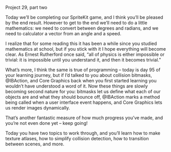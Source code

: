 Project 29, part two

Today we’ll be completing our SpriteKit game, and I think you’ll be pleased by the end result. However to get to the end we’ll need to do a little mathematics: we need to convert between degrees and radians, and we need to calculator a vector from an angle and a speed.

I realize that for some reading this it has been a while since you studied mathematics at school, but if you stick with it I hope everything will become clear. As Ernest Rutherford once said, “all of physics is either impossible or trivial: it is impossible until you understand it, and then it becomes trivial.”

What’s more, I think the same is true of programming – today is day 95 of your learning journey, but if I’d talked to you about collision bitmasks, @IBAction, and Core Graphics back when you first started learning you wouldn’t have understood a word of it. Now these things are slowly becoming second nature for you: bitmasks let us define what each of our objects are and what they should bounce off, @IBAction marks a method being called when a user interface event happens, and Core Graphics lets us render images dynamically.

That’s another fantastic measure of how much progress you’ve made, and you’re not even done yet – keep going!

Today you have two topics to work through, and you’ll learn how to make texture atlases, how to simplify collision detection, how to transition between scenes, and more.
